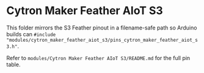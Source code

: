 # Cytron Maker Feather AIoT S3

This folder mirrors the S3 Feather pinout in a filename-safe path so Arduino
builds can `#include "modules/cytron_maker_feather_aiot_s3/pins_cytron_maker_feather_aiot_s3.h"`.

Refer to `modules/Cytron Maker Feather AIoT S3/README.md` for the full pin table.

